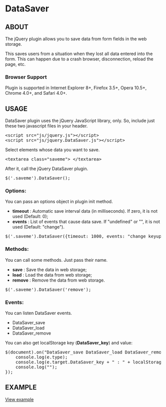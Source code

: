 DataSaver
=======

## ABOUT
The jQuery plugin allows you to save data from form fields in the web storage.

This saves users from  a situation when they lost all data entered into the form. This can happen due to a crash browser, disconnection, reload the page, etc.

### Browser Support 
Plugin is supported in Internet Explorer 8+, Firefox 3.5+, Opera 10.5+, Chrome 4.0+, and Safari 4.0+.

## USAGE
DataSaver plugin uses the jQuery JavaScript library, only. So, include just these two javascript files in your header.

<pre>
&lt;script src="js/jquery.js"&gt;&lt;/script&gt;
&lt;script src="js/jquery.DataSaver.js">&lt;/script&gt;
</pre>

Select elements whose data you want to save.

<pre>&lt;textarea class="saveme"&gt; &lt;/textarea&gt;</pre>

After it, call the jQuery DataSaver plugin.

<pre>$('.saveme').DataSaver();</pre>

### Options:
You can pass an options object in plugin init method.
* **timeout** : Automatic save interval data (in milliseconds). If zero, it is not used (Default: 0);
* **events** : List of events that cause data save. If "undefined" or "", it is not used (Default: "change").

<pre>$('.saveme').DataSaver({timeout: 1000, events: "change keyup"});</pre>

### Methods:
You can call some methods. Just pass their name.
* **save** : Save the data in web storage;
* **load** : Load the data from web storage;
* **remove** : Remove the data from web storage. 

<pre>$('.saveme').DataSaver('remove');</pre>

### Events: 
You can listen DataSaver events. 
* DataSaver_save
* DataSaver_load
* DataSaver_remove

You can also get localStorage key (**DataSaver_key**) and value: 

<pre>
$(document).on("DataSaver_save DataSaver_load DataSaver_remove", function(e) {
    console.log(e.type);
    console.log(e.target.DataSaver_key + " : " + localStorage[e.target.DataSaver_key]);
    console.log("");
});
</pre>

## EXAMPLE
[View example](http://htmlpreview.github.io/?https://github.com/absentik/DataSaver/blob/master/index.html#example_form)
